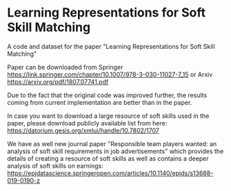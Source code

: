 # Learning Representations for Soft Skill Matching

A code and dataset for the paper "Learning Representations for Soft Skill Matching"

Paper can be downloaded from Springer https://link.springer.com/chapter/10.1007/978-3-030-11027-7_15 or Arxiv https://arxiv.org/pdf/1807.07741.pdf

Due to the fact that the original code was improved further, the results coming from current implementation are better than in the paper.

In case you want to download a large resource of soft skills used in the paper, please download publicly available list from here: https://datorium.gesis.org/xmlui/handle/10.7802/1707

We have as well new journal paper "Responsible team players wanted: an analysis of soft skill requirements in job advertisements" which provides the details of creating a resource of soft skills as well as contains a deeper analysis of soft skills on earnings: https://epjdatascience.springeropen.com/articles/10.1140/epjds/s13688-019-0190-z
